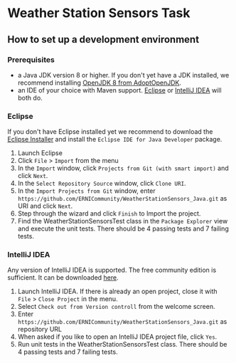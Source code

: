 Weather Station Sensors Task
============================

## How to set up a development environment 

### Prerequisites

* a Java JDK version 8 or higher. If you don't yet have a JDK installed, we recommend installing [OpenJDK 8 from AdoptOpenJDK](https://adoptopenjdk.net/).
* an IDE of your choice with Maven support. [Eclipse](#eclipse) or [IntelliJ IDEA](#intellij-idea) will both do.

### Eclipse

If you don't have Eclipse installed yet we recommend to download the [Eclipse Installer](https://www.eclipse.org/downloads/packages/installer) and install the `Eclipse IDE for Java Developer` package.

1. Launch Eclipse
2. Click `File` > `Import` from the menu
3. In the `Import` window, click `Projects from Git (with smart import)` and click `Next`.
4. In the `Select Repository Source` window, click `Clone URI`.
5. In the `Import Projects from Git` window, enter `https://github.com/ERNICommunity/WeatherStationSensors_Java.git` as URI and click `Next`.
6. Step through the wizard and click `Finish` to Import the project.
7. Find the WeatherStationSensorsTest class in the `Package Explorer` view and execute the unit tests. There should be 4 passing tests and 7 failing tests.

### IntelliJ IDEA

Any version of IntelliJ IDEA is supported. The free community edition is sufficient.
It can be downloaded [here](https://www.jetbrains.com/idea/download/).

1. Launch IntelliJ IDEA. If there is already an open project, close it with `File` > `Close Project` in the menu.
2. Select `Check out from Version controll` from the welcome screen.
3. Enter `https://github.com/ERNICommunity/WeatherStationSensors_Java.git` as repository URL
4. When asked if you like to open an IntelliJ IDEA project file, click `Yes`.
5. Run unit tests in the WeatherStationSensorsTest class. There should be 4 passing tests and 7 failing tests.
